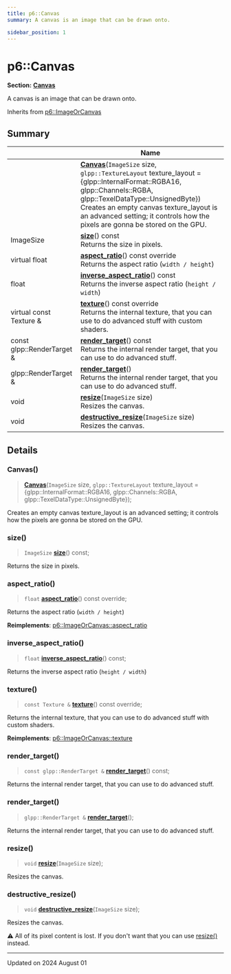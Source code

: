 ```yaml
---
title: p6::Canvas
summary: A canvas is an image that can be drawn onto. 

sidebar_position: 1
---
```


# p6::Canvas

**Section:** **[Canvas](/reference/canvas)**



A canvas is an image that can be drawn onto. 

Inherits from [p6::ImageOrCanvas](/reference/Types/image_or_canvas)



## Summary

|                | Name           |
| -------------- | -------------- |
| | **[Canvas](/reference/Types/canvas#canvas)**(`ImageSize` size, `glpp::TextureLayout` texture_layout = {glpp::InternalFormat::RGBA16, glpp::Channels::RGBA, glpp::TexelDataType::UnsignedByte})<br/>Creates an empty canvas texture_layout is an advanced setting; it controls how the pixels are gonna be stored on the GPU.  |
| ImageSize | **[size](/reference/Types/canvas#size)**() const<br/>Returns the size in pixels.  |
| virtual float | **[aspect_ratio](/reference/Types/canvas#aspect_ratio)**() const override<br/>Returns the aspect ratio (`width / height`)  |
| float | **[inverse_aspect_ratio](/reference/Types/canvas#inverse_aspect_ratio)**() const<br/>Returns the inverse aspect ratio (`height / width`)  |
| virtual const Texture & | **[texture](/reference/Types/canvas#texture)**() const override<br/>Returns the internal texture, that you can use to do advanced stuff with custom shaders.  |
| const glpp::RenderTarget & | **[render_target](/reference/Types/canvas#render_target)**() const<br/>Returns the internal render target, that you can use to do advanced stuff.  |
| glpp::RenderTarget & | **[render_target](/reference/Types/canvas#render_target)**()<br/>Returns the internal render target, that you can use to do advanced stuff.  |
| void | **[resize](/reference/Types/canvas#resize)**(`ImageSize` size)<br/>Resizes the canvas.  |
| void | **[destructive_resize](/reference/Types/canvas#destructive_resize)**(`ImageSize` size)<br/>Resizes the canvas.  |
## Details


### Canvas()

> **[Canvas](/reference/Types/canvas#canvas)**(`ImageSize` size, `glpp::TextureLayout` texture_layout ={glpp::InternalFormat::RGBA16, glpp::Channels::RGBA, glpp::TexelDataType::UnsignedByte});


Creates an empty canvas texture_layout is an advanced setting; it controls how the pixels are gonna be stored on the GPU. 

### size()

> `ImageSize` **[size](/reference/Types/canvas#size)**() const;


Returns the size in pixels. 

### aspect_ratio()

> `float` **[aspect_ratio](/reference/Types/canvas#aspect_ratio)**() const override;


Returns the aspect ratio (`width / height`) 

**Reimplements**: [p6::ImageOrCanvas::aspect_ratio](/reference/Types/image_or_canvas#aspect_ratio)


### inverse_aspect_ratio()

> `float` **[inverse_aspect_ratio](/reference/Types/canvas#inverse_aspect_ratio)**() const;


Returns the inverse aspect ratio (`height / width`) 

### texture()

> `const Texture &` **[texture](/reference/Types/canvas#texture)**() const override;


Returns the internal texture, that you can use to do advanced stuff with custom shaders. 

**Reimplements**: [p6::ImageOrCanvas::texture](/reference/Types/image_or_canvas#texture)


### render_target()

> `const glpp::RenderTarget &` **[render_target](/reference/Types/canvas#render_target)**() const;


Returns the internal render target, that you can use to do advanced stuff. 

### render_target()

> `glpp::RenderTarget &` **[render_target](/reference/Types/canvas#render_target)**();


Returns the internal render target, that you can use to do advanced stuff. 

### resize()

> `void` **[resize](/reference/Types/canvas#resize)**(`ImageSize` size);


Resizes the canvas. 

### destructive_resize()

> `void` **[destructive_resize](/reference/Types/canvas#destructive_resize)**(`ImageSize` size);


Resizes the canvas. 

:warning: All of its pixel content is lost. If you don't want that you can use [resize()](/reference/Types/canvas#resize) instead. 


-------------------------------

Updated on 2024 August 01
